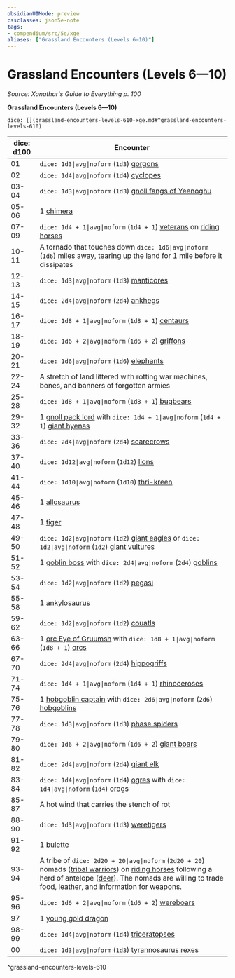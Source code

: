```yaml
---
obsidianUIMode: preview
cssclasses: json5e-note
tags:
- compendium/src/5e/xge
aliases: ["Grassland Encounters (Levels 6—10)"]
---
```

# Grassland Encounters (Levels 6—10)
*Source: Xanathar's Guide to Everything p. 100* 

**Grassland Encounters (Levels 6—10)**

`dice: [](grassland-encounters-levels-610-xge.md#^grassland-encounters-levels-610)`

| dice: d100 | Encounter |
|------------|-----------|
| 01 | `dice: 1d3\|avg\|noform` (`1d3`) [gorgons](/3-Mechanics/CLI/bestiary/monstrosity/gorgon.md) |
| 02 | `dice: 1d4\|avg\|noform` (`1d4`) [cyclopes](/3-Mechanics/CLI/bestiary/giant/cyclops.md) |
| 03-04 | `dice: 1d3\|avg\|noform` (`1d3`) [gnoll fangs of Yeenoghu](/3-Mechanics/CLI/bestiary/fiend/gnoll-fang-of-yeenoghu.md) |
| 05-06 | 1 [chimera](/3-Mechanics/CLI/bestiary/monstrosity/chimera.md) |
| 07-09 | `dice: 1d4 + 1\|avg\|noform` (`1d4 + 1`) [veterans](/3-Mechanics/CLI/bestiary/humanoid/veteran.md) on [riding horses](/3-Mechanics/CLI/bestiary/beast/riding-horse.md) |
| 10-11 | A tornado that touches down `dice: 1d6\|avg\|noform` (`1d6`) miles away, tearing up the land for 1 mile before it dissipates |
| 12-13 | `dice: 1d3\|avg\|noform` (`1d3`) [manticores](/3-Mechanics/CLI/bestiary/monstrosity/manticore.md) |
| 14-15 | `dice: 2d4\|avg\|noform` (`2d4`) [ankhegs](/3-Mechanics/CLI/bestiary/monstrosity/ankheg.md) |
| 16-17 | `dice: 1d8 + 1\|avg\|noform` (`1d8 + 1`) [centaurs](/3-Mechanics/CLI/bestiary/monstrosity/centaur.md) |
| 18-19 | `dice: 1d6 + 2\|avg\|noform` (`1d6 + 2`) [griffons](/3-Mechanics/CLI/bestiary/monstrosity/griffon.md) |
| 20-21 | `dice: 1d6\|avg\|noform` (`1d6`) [elephants](/3-Mechanics/CLI/bestiary/beast/elephant.md) |
| 22-24 | A stretch of land littered with rotting war machines, bones, and banners of forgotten armies |
| 25-28 | `dice: 1d8 + 1\|avg\|noform` (`1d8 + 1`) [bugbears](/3-Mechanics/CLI/bestiary/humanoid/bugbear.md) |
| 29-32 | 1 [gnoll pack lord](/3-Mechanics/CLI/bestiary/humanoid/gnoll-pack-lord.md) with `dice: 1d4 + 1\|avg\|noform` (`1d4 + 1`) [giant hyenas](/3-Mechanics/CLI/bestiary/beast/giant-hyena.md) |
| 33-36 | `dice: 2d4\|avg\|noform` (`2d4`) [scarecrows](/3-Mechanics/CLI/bestiary/construct/scarecrow.md) |
| 37-40 | `dice: 1d12\|avg\|noform` (`1d12`) [lions](/3-Mechanics/CLI/bestiary/beast/lion.md) |
| 41-44 | `dice: 1d10\|avg\|noform` (`1d10`) [thri-kreen](/3-Mechanics/CLI/bestiary/humanoid/thri-kreen.md) |
| 45-46 | 1 [allosaurus](/3-Mechanics/CLI/bestiary/beast/allosaurus.md) |
| 47-48 | 1 [tiger](/3-Mechanics/CLI/bestiary/beast/tiger.md) |
| 49-50 | `dice: 1d2\|avg\|noform` (`1d2`) [giant eagles](/3-Mechanics/CLI/bestiary/beast/giant-eagle.md) or `dice: 1d2\|avg\|noform` (`1d2`) [giant vultures](/3-Mechanics/CLI/bestiary/beast/giant-vulture.md) |
| 51-52 | 1 [goblin boss](/3-Mechanics/CLI/bestiary/humanoid/goblin-boss.md) with `dice: 2d4\|avg\|noform` (`2d4`) [goblins](/3-Mechanics/CLI/bestiary/humanoid/goblin.md) |
| 53-54 | `dice: 1d2\|avg\|noform` (`1d2`) [pegasi](/3-Mechanics/CLI/bestiary/celestial/pegasus.md) |
| 55-58 | 1 [ankylosaurus](/3-Mechanics/CLI/bestiary/beast/ankylosaurus.md) |
| 59-62 | `dice: 1d2\|avg\|noform` (`1d2`) [couatls](/3-Mechanics/CLI/bestiary/celestial/couatl.md) |
| 63-66 | 1 [orc Eye of Gruumsh](/3-Mechanics/CLI/bestiary/humanoid/orc-eye-of-gruumsh.md) with `dice: 1d8 + 1\|avg\|noform` (`1d8 + 1`) [orcs](/3-Mechanics/CLI/bestiary/humanoid/orc.md) |
| 67-70 | `dice: 2d4\|avg\|noform` (`2d4`) [hippogriffs](/3-Mechanics/CLI/bestiary/monstrosity/hippogriff.md) |
| 71-74 | `dice: 1d4 + 1\|avg\|noform` (`1d4 + 1`) [rhinoceroses](/3-Mechanics/CLI/bestiary/beast/rhinoceros.md) |
| 75-76 | 1 [hobgoblin captain](/3-Mechanics/CLI/bestiary/humanoid/hobgoblin-captain.md) with `dice: 2d6\|avg\|noform` (`2d6`) [hobgoblins](/3-Mechanics/CLI/bestiary/humanoid/hobgoblin.md) |
| 77-78 | `dice: 1d3\|avg\|noform` (`1d3`) [phase spiders](/3-Mechanics/CLI/bestiary/monstrosity/phase-spider.md) |
| 79-80 | `dice: 1d6 + 2\|avg\|noform` (`1d6 + 2`) [giant boars](/3-Mechanics/CLI/bestiary/beast/giant-boar.md) |
| 81-82 | `dice: 2d4\|avg\|noform` (`2d4`) [giant elk](/3-Mechanics/CLI/bestiary/beast/giant-elk.md) |
| 83-84 | `dice: 1d4\|avg\|noform` (`1d4`) [ogres](/3-Mechanics/CLI/bestiary/giant/ogre.md) with `dice: 1d4\|avg\|noform` (`1d4`) [orogs](/3-Mechanics/CLI/bestiary/humanoid/orog.md) |
| 85-87 | A hot wind that carries the stench of rot |
| 88-90 | `dice: 1d3\|avg\|noform` (`1d3`) [weretigers](/3-Mechanics/CLI/bestiary/humanoid/weretiger.md) |
| 91-92 | 1 [bulette](/3-Mechanics/CLI/bestiary/monstrosity/bulette.md) |
| 93-94 | A tribe of `dice: 2d20 + 20\|avg\|noform` (`2d20 + 20`) nomads ([tribal warriors](/3-Mechanics/CLI/bestiary/humanoid/tribal-warrior.md)) on [riding horses](/3-Mechanics/CLI/bestiary/beast/riding-horse.md) following a herd of antelope ([deer](/3-Mechanics/CLI/bestiary/beast/deer.md)). The nomads are willing to trade food, leather, and information for weapons. |
| 95-96 | `dice: 1d6 + 2\|avg\|noform` (`1d6 + 2`) [wereboars](/3-Mechanics/CLI/bestiary/humanoid/wereboar.md) |
| 97 | 1 [young gold dragon](/3-Mechanics/CLI/bestiary/dragon/young-gold-dragon.md) |
| 98-99 | `dice: 1d4\|avg\|noform` (`1d4`) [triceratopses](/3-Mechanics/CLI/bestiary/beast/triceratops.md) |
| 00 | `dice: 1d3\|avg\|noform` (`1d3`) [tyrannosaurus rexes](/3-Mechanics/CLI/bestiary/beast/tyrannosaurus-rex.md) |
^grassland-encounters-levels-610